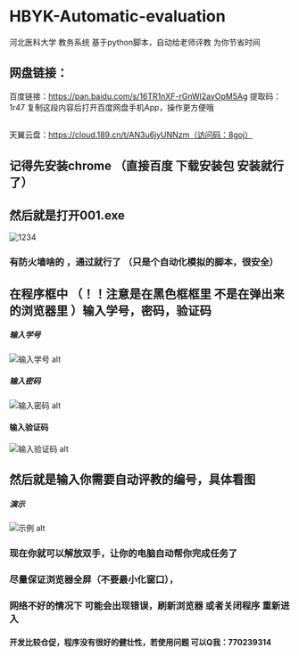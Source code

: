 # HBYK-Automatic-evaluation
河北医科大学 教务系统 基于python脚本，自动给老师评教  为你节省时间
## 网盘链接：
百度链接：https://pan.baidu.com/s/16TR1nXF-rGnWl2ayOpM5Ag
提取码：1r47
复制这段内容后打开百度网盘手机App，操作更方便哦
## 
天翼云盘：https://cloud.189.cn/t/AN3u6jyUNNzm（访问码：8goj）

## 记得先安装chrome （直接百度 下载安装包 安装就行了）
## 然后就是打开001.exe
![1234](https://tu.eagleye.top/images/2021/03/14/image.png)

### 有防火墙啥的 ，通过就行了 （只是个自动化模拟的脚本，很安全）
## 在程序框中 （！！注意是在黑色框框里 不是在弹出来的浏览器里 ）输入学号，密码，验证码 
##### 输入学号
![输入学号 alt](https://tu.eagleye.top/images/2021/03/14/image97d28a48d821dc92.png)
##### 输入密码
![输入密码 alt](https://tu.eagleye.top/images/2021/03/14/image36aa2de9a713a354.png)
#### 输入验证码
![输入验证码 alt](https://tu.eagleye.top/images/2021/03/14/image4956cee2aaabf0b9.png)
## 然后就是输入你需要自动评教的编号，具体看图
##### 演示
![示例 alt](https://tu.eagleye.top/images/2021/03/14/image11da82060ca8791f.png)
### 现在你就可以解放双手，让你的电脑自动帮你完成任务了
### 尽量保证浏览器全屏（不要最小化窗口），
### 网络不好的情况下 可能会出现错误，刷新浏览器 或者关闭程序 重新进入
#### 开发比较仓促，程序没有很好的健壮性，若使用问题 可以Q我：770239314

